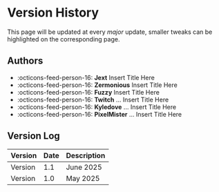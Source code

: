 # Version History
This page will be updated at every *major* update, smaller tweaks can be highlighted on the corresponding page.

## Authors
<div class="grid cards" markdown>

- :octicons-feed-person-16: __Jext__ Insert Title Here
- :octicons-feed-person-16: __Zermonious__ Insert Title Here
- :octicons-feed-person-16: __Fuzzy__ Insert Title Here
- :octicons-feed-person-16: __Twitch__ ... Insert Title Here
- :octicons-feed-person-16: __Kyledove__ ... Insert Title Here
- :octicons-feed-person-16: __PixelMister__ ... Insert Title Here

</div>

## Version Log
Version | Date | Description
------------|-------------|-------------
Version | 1.1 | June 2025 | Initial public release; added full structure, utilities, how-tos, and reference.
Version | 1.0 | May 2025 | Internal deraft created; base layout, code library started.
